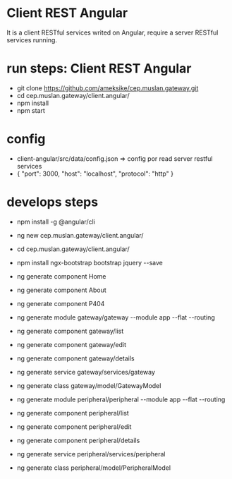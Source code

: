 # Client REST Angular  
It is a client RESTful services writed on Angular, require a server RESTful services running.


# run steps: Client REST Angular
- git clone https://github.com/ameksike/cep.muslan.gateway.git
- cd cep.muslan.gateway/client.angular/
- npm install
- npm start


# config 
- client-angular/src/data/config.json => config por read server restful services 
- {
    "port": 3000,
    "host": "localhost",
    "protocol": "http"
}

# develops steps
- npm install -g @angular/cli
- ng new cep.muslan.gateway/client.angular/
- cd cep.muslan.gateway/client.angular/

- npm install ngx-bootstrap bootstrap jquery --save

- ng generate component Home
- ng generate component About
- ng generate component P404

- ng generate module gateway/gateway --module app --flat --routing
- ng generate component gateway/list
- ng generate component gateway/edit
- ng generate component gateway/details
- ng generate service gateway/services/gateway
- ng generate class gateway/model/GatewayModel

- ng generate module peripheral/peripheral --module app --flat --routing
- ng generate component peripheral/list
- ng generate component peripheral/edit
- ng generate component peripheral/details
- ng generate service peripheral/services/peripheral
- ng generate class peripheral/model/PeripheralModel

